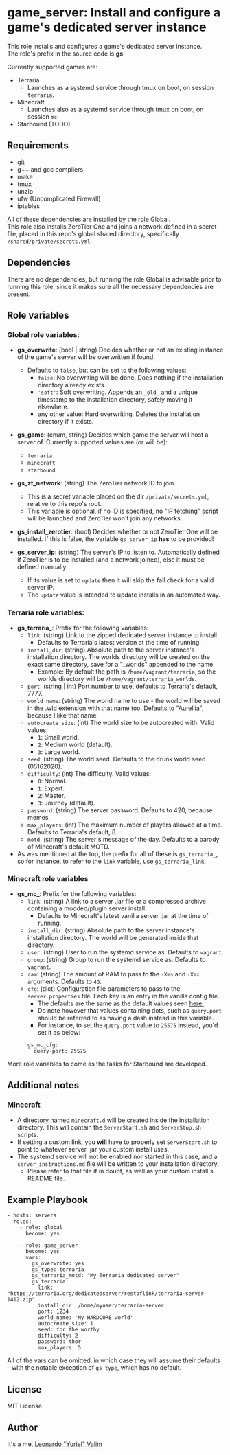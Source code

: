 # game_server: Install and configure a game's dedicated server instance

This role installs and configures a game's dedicated server instance.\
The role's prefix in the source code is **gs**.

Currently supported games are:
- Terraria
  - Launches as a systemd service through tmux on boot, on session `terraria`.
- Minecraft
  - Launches also as a systemd service through tmux on boot, on session `mc`.
- Starbound (TODO)

## Requirements

- git
- g++ and gcc compilers
- make
- tmux
- unzip
- ufw (Uncomplicated Firewall)
- iptables

All of these dependencies are installed by the role Global.\
This role also installs ZeroTier One and joins a network defined in a secret file, placed in this repo's global shared directory, specifically `/shared/private/secrets.yml`.

## Dependencies

There are no dependencies, but running the role Global is advisable prior to running this role, since it makes sure all the necessary dependencies are present.

## Role variables

### Global role variables:
- **gs_overwrite**: (bool | string) Decides whether or not an existing instance of the game's server will be overwritten if found.
  - Defaults to `false`, but can be set to the following values:
    - `false`: No overwriting will be done. Does nothing if the installation directory already exists.
    - `'soft'`: Soft overwriting. Appends an `_old_` and a unique timestamp to the installation directory, safely moving it elsewhere.
    - any other value: Hard overwriting. Deletes the installation directory if it exists.

- **gs_game**: (enum, string) Decides which game the server will host a server of. Currently supported values are (or will be):
  - `terraria`
  - `minecraft`
  - `starbound`

- **gs_zt_network**: (string) The ZeroTier network ID to join.
  - This is a secret variable placed on the dir `/private/secrets.yml`, relative to this repo's root.
  - This variable is optional, if no ID is specified, no "IP fetching" script will be launched and ZeroTier won't join any networks.

- **gs_install_zerotier**: (bool) Decides whether or not ZeroTier One will be installed. If this is false, the variable `gs_server_ip` **has** to be provided!

- **gs_server_ip**: (string) The server's IP to listen to. Automatically defined if ZeroTier is to be installed (and a network joined), else it must be defined manually.
  - If its value is set to `update` then it will skip the fail check for a valid server IP.
  - The `update` value is intended to update installs in an automated way.

### Terraria role variables:
- **gs_terraria_**: Prefix for the following variables:
  - `link`: (string) Link to the zipped dedicated server instance to install.
    - Defaults to Terraria's latest version at the time of running.
  - `install_dir`: (string) Absolute path to the server instance's installation directory. The worlds directory will be created on the exact same directory, save for a "_worlds" appended to the name.
    - Example: By default the path is `/home/vagrant/terraria`, so the worlds directory will be `/home/vagrant/terraria_worlds`.
  - `port`: (string | int) Port number to use, defaults to Terraria's default, 7777.
  - `world_name`: (string) The world name to use - the world will be saved in the .wld extension with that name too. Defaults to "Aurellia", because I like that name.
  - `autocreate_size`: (int) The world size to be autocreated with. Valid values:
    - `1`: Small world.
    - `2`: Medium world (default).
    - `3`: Large world.
  - `seed`: (string) The world seed. Defaults to the drunk world seed (05162020).
  - `difficulty`: (int) The difficulty. Valid values:
    - `0`: Normal.
    - `1`: Expert.
    - `2`: Master.
    - `3`: Journey (default).
  - `password`: (string) The server password. Defaults to 420, because memes.
  - `max_players`: (int) The maximum number of players allowed at a time. Defaults to Terraria's default, 8.
  - `motd`: (string) The server's message of the day. Defaults to a parody of Minecraft's default MOTD.
- As was mentioned at the top, the prefix for all of these is `gs_terraria_`, so for instance, to refer to the `link` variable, use `gs_terraria_link`.

### Minecraft role variables
- **gs_mc_**: Prefix for the following variables:
  - `link`: (string) A link to a server .jar file or a compressed archive containing a modded/plugin server install.
    - Defaults to Minecraft's latest vanilla server .jar at the time of running.
  - `install_dir`: (string) Absolute path to the server instance's installation directory. The world will be generated inside that directory.
  - `user`: (string) User to run the systemd service as. Defaults to `vagrant`.
  - `group`: (string) Group to run the systemd service as. Defaults to `vagrant`.
  - `ram`: (string) The amount of RAM to pass to the `-Xms` and `-Xmx` arguments. Defaults to `4G`.
  - `cfg`: (dict) Configuration file parameters to pass to the `server.properties` file. Each key is an entry in the vanilla config file.
    - The defaults are the same as the default values seen [here.](https://minecraft.fandom.com/wiki/Server.properties#Java_Edition_2)
    - Do note however that values containing dots, such as `query.port` should be referred to as having a dash instead in this variable.
    - For instance, to set the `query.port` value to `25575` instead, you'd set it as below:
    ```
    gs_mc_cfg:
      query-port: 25575
    ```

More role variables to come as the tasks for Starbound are developed.

## Additional notes
### Minecraft
- A directory named `minecraft.d` will be created inside the installation directory. This will contain the `ServerStart.sh` and `ServerStop.sh` scripts.
- If setting a custom link, you **will** have to properly set `ServerStart.sh` to point to whatever server .jar your custom install uses.
- The systemd service will not be enabled nor started in this case, and a `server_instructions.md` file will be written to your installation directory.
  - Please refer to that file if in doubt, as well as your custom install's README file.

## Example Playbook

    - hosts: servers
      roles:
        - role: global
          become: yes
        
        - role: game_server
          become: yes
          vars:
            gs_overwrite: yes
            gs_type: terraria
            gs_terraria_motd: "My Terraria dedicated server"
            gs_terraria:
              link: "https://terraria.org/dedicatedserver/restoflink/terraria-server-1412.zip"
              install_dir: /home/myuser/terraria-server
              port: 1234
              world_name: 'My HARDCORE world'
              autocreate_size: 1
              seed: for the worthy
              difficulty: 2
              password: thor
              max_players: 5
            
All of the vars can be omitted, in which case they will assume their defaults - with the notable exception of `gs_type`, which has no default.

## License

MIT License

## Author

It's a me, [Leonardo "Yuriel" Valim](mailto:emberbec@gmail.com)

